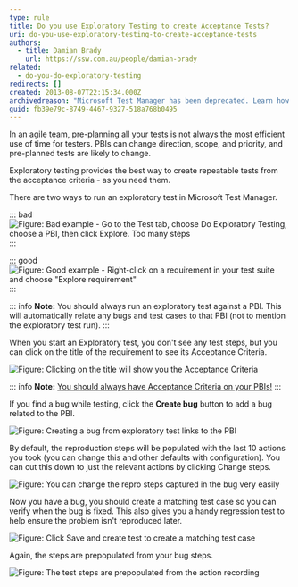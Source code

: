 ```yaml
---
type: rule
title: Do you use Exploratory Testing to create Acceptance Tests?
uri: do-you-use-exploratory-testing-to-create-acceptance-tests
authors:
  - title: Damian Brady
    url: https://ssw.com.au/people/damian-brady
related:
  - do-you-do-exploratory-testing
redirects: []
created: 2013-08-07T22:15:34.000Z
archivedreason: "Microsoft Test Manager has been deprecated. Learn how to use the \"Test & Feedback\" extension for exploratory testing: [https://www.ssw.com.au/rules/do-you-do-exploratory-testing](/do-you-do-exploratory-testing)"
guid: fb39e79c-8749-4467-9327-518a768b0495
---
```


In an agile team, pre-planning all your tests is not always the most efficient use of time for testers. PBIs can change direction, scope, and priority, and pre-planned tests are likely to change.

Exploratory testing provides the best way to create repeatable tests from the acceptance criteria - as you need them.

<!--endintro-->

There are two ways to run an exploratory test in Microsoft Test Manager.

::: bad  
![Figure: Bad example - Go to the Test tab, choose Do Exploratory Testing, choose a PBI, then click Explore. Too many steps](exploratory\_2.png)  
:::

::: good  
![Figure: Good example - Right-click on a requirement in your test suite and choose "Explore requirement"](exploratory\_1.png)  
:::

::: info
**Note:** You should always run an exploratory test against a PBI. This will automatically relate any bugs and test cases to that PBI (not to mention the exploratory test run).
:::

When you start an Exploratory test, you don't see any test steps, but you can click on the title of the requirement to see its Acceptance Criteria.

![Figure: Clicking on the title will show you the Acceptance Criteria](show\_criteria.png)  

::: info
**Note:** [You should always have Acceptance Criteria on your PBIs!](/do-your-user-stories-include-acceptance-criteria-aka-never-assume-automatic-gold-plating)
:::

If you find a bug while testing, click the  **Create bug** button to add a bug related to the PBI.

![Figure: Creating a bug from exploratory test links to the PBI](create\_bug.png)  

By default, the reproduction steps will be populated with the last 10 actions you took (you can change this and other defaults with configuration). You can cut this down to just the relevant actions by clicking Change steps.

![Figure: You can change the repro steps captured in the bug very easily](change\_bug\_steps.png)  

Now you have a bug, you should create a matching test case so you can verify when the bug is fixed.  This also gives you a handy regression test to help ensure the problem isn't reproduced later.

![Figure: Click Save and create test to create a matching test case](save\_create\_test.png)  

Again, the steps are prepopulated from your bug steps.

![Figure: The test steps are prepopulated from the action recording](create\_test.png)  
